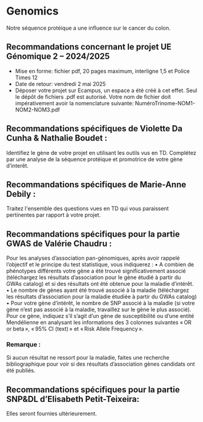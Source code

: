 # Genomics
Notre séquence protéique a une influence sur le cancer du colon.

## Recommandations concernant le projet UE Génomique 2 – 2024/2025
- Mise en forme: fichier pdf, 20 pages maximum, interligne 1,5 et Police Times 12
- Date de retour: vendredi 2 mai 2025
- Déposer votre projet sur Ecampus, un espace a été créé à cet effet. Seul le dépôt de fichiers .pdf est autorisé.
Votre nom de fichier doit impérativement avoir la nomenclature suivante: NuméroTrinome-NOM1-NOM2-NOM3.pdf

## Recommandations spécifiques de Violette Da Cunha & Nathalie Boudet :
Identifiez le gène de votre projet en utilisant les outils vus en TD.
Complétez par une analyse de la séquence protéique et promotrice de votre
gène d’interêt.

## Recommandations spécifiques de Marie-Anne Debily : 
Traitez l'ensemble des questions vues en TD qui vous paraissent pertinentes par rapport à votre projet.

## Recommandations spécifiques pour la partie GWAS de Valérie Chaudru :
Pour les analyses d’association pan-génomiques, après avoir rappelé l’objectif et le principe du test statistique, vous indiquerez :
• A combien de phénotypes différents votre gène a été trouvé significativement associé (téléchargez les résultats d’association pour le gène étudié à partir du GWAs catalog) et si des résultats ont été obtenue pour la maladie d’intérêt.  
• Le nombre de gènes ayant été trouvé associé à la maladie (téléchargez les résultats d’association pour la maladie étudiée à partir du GWAs catalog)  
• Pour votre gène d’intérêt, le nombre de SNP associé à la maladie (si votre gène n’est pas associé à la maladie, travaillez sur le gène le plus associé).  
Pour ce gène, indiquez s’il s’agit d’un gène de susceptibilité ou d’une entité Mendélienne en analysant les informations des 3 colonnes suivantes « OR or beta », « 95% CI (text) » et « Risk Allele Frequency ».
### Remarque :
Si aucun résultat ne ressort pour la maladie, faites une recherche bibliographique pour voir si des résultats d’association gènes candidats ont été publiés.

## Recommandations spécifiques pour la partie SNP&DL d’Elisabeth Petit-Teixeira:
Elles seront fournies ultérieurement. 

